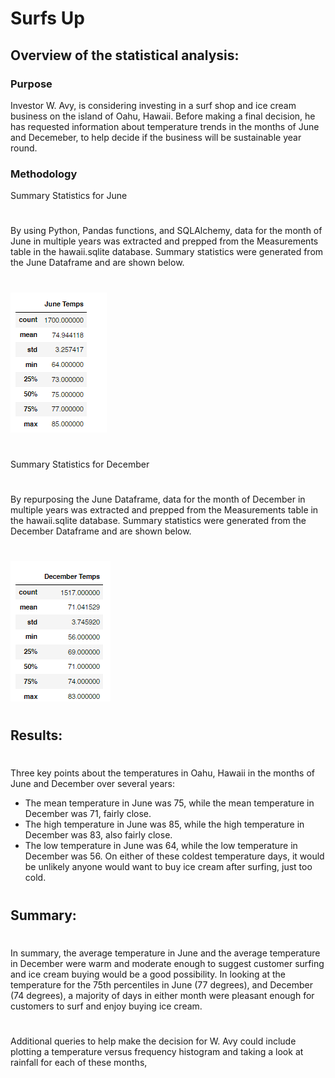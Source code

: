 # Surfs Up
## Overview of the statistical analysis:
### Purpose
Investor W. Avy, is considering investing in a surf shop and ice cream business on the island of Oahu, Hawaii.  Before making a final decision, he has requested information about temperature trends in the months of June and Decemeber, to
help decide if the business will be sustainable year round.
### Methodology
Summary Statistics for June
#
By using Python, Pandas functions, and SQLAlchemy, data for the month of June in multiple years was extracted and prepped from the Measurements table in the hawaii.sqlite database.  Summary statistics were generated from the June Dataframe and are shown below.
#
![Junestats](https://github.com/jcsargis00/surfs_up/blob/main/junestats.PNG)
#
Summary Statistics for December
#
By repurposing the June Dataframe, data for the month of December in multiple years was extracted and prepped from the Measurements table in the hawaii.sqlite database.  Summary statistics were generated from the December Dataframe and are shown below.
#
![Decstats](https://github.com/jcsargis00/surfs_up/blob/main/decstats.PNG)
#
## Results:
#
Three key points about the temperatures in Oahu, Hawaii in the months of June and December over several years:
   * The mean temperature in June was 75, while the mean temperature in December was 71, fairly close.
   * The high temperature in June was 85, while the high temperature in December was 83, also fairly close.
   * The low temperature in June was 64, while the low temperature in December was 56.  On either of these coldest temperature days, it would be unlikely anyone would want to buy ice cream after surfing, just too cold. 
#  
## Summary:
#
In summary, the average temperature in June and the average temperature in December were warm and moderate enough to suggest customer surfing and ice cream buying would be a good possibility.  In looking at the temperature for the 75th percentiles in June (77 degrees), and December (74 degrees), a majority of days in either month were pleasant enough for customers to surf and enjoy buying ice cream.
#
Additional queries to help make the decision for W. Avy could include plotting a temperature versus frequency histogram
and taking a look at rainfall for each of these months, 
